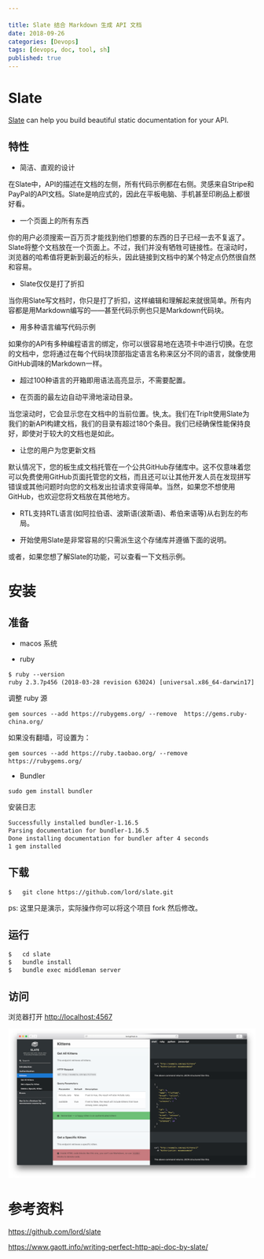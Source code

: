 ```yaml
---

title: Slate 结合 Markdown 生成 API 文档
date: 2018-09-26
categories: [Devops]
tags: [devops, doc, tool, sh]
published: true
---
```


# Slate

[Slate](https://github.com/lord/slate) can help you build beautiful static documentation for your API.

## 特性

- 简洁、直观的设计

在Slate中，API的描述在文档的左侧，所有代码示例都在右侧。灵感来自Stripe和PayPal的API文档。Slate是响应式的，因此在平板电脑、手机甚至印刷品上都很好看。

- 一个页面上的所有东西

你的用户必须搜索一百万页才能找到他们想要的东西的日子已经一去不复返了。Slate将整个文档放在一个页面上。不过，我们并没有牺牲可链接性。在滚动时，浏览器的哈希值将更新到最近的标头，因此链接到文档中的某个特定点仍然很自然和容易。

- Slate仅仅是打了折扣

当你用Slate写文档时，你只是打了折扣，这样编辑和理解起来就很简单。所有内容都是用Markdown编写的——甚至代码示例也只是Markdown代码块。

- 用多种语言编写代码示例

如果你的API有多种编程语言的绑定，你可以很容易地在选项卡中进行切换。在您的文档中，您将通过在每个代码块顶部指定语言名称来区分不同的语言，就像使用GitHub调味的Markdown一样。

- 超过100种语言的开箱即用语法高亮显示，不需要配置。

- 在页面的最左边自动平滑地滚动目录。

当您滚动时，它会显示您在文档中的当前位置。快,太。我们在TripIt使用Slate为我们的新API构建文档，我们的目录有超过180个条目。我们已经确保性能保持良好，即使对于较大的文档也是如此。

- 让您的用户为您更新文档

默认情况下，您的板生成文档托管在一个公共GitHub存储库中。这不仅意味着您可以免费使用GitHub页面托管您的文档，而且还可以让其他开发人员在发现拼写错误或其他问题时向您的文档发出拉请求变得简单。当然，如果您不想使用GitHub，也欢迎您将文档放在其他地方。

- RTL支持RTL语言(如阿拉伯语、波斯语(波斯语)、希伯来语等)从右到左的布局。

- 开始使用Slate是非常容易的!只需派生这个存储库并遵循下面的说明。

或者，如果您想了解Slate的功能，可以查看一下文档示例。

# 安装

## 准备

- macos 系统

- ruby 

```
$ ruby --version
ruby 2.3.7p456 (2018-03-28 revision 63024) [universal.x86_64-darwin17]
```

调整 ruby 源

```
gem sources --add https://rubygems.org/ --remove  https://gems.ruby-china.org/
```

如果没有翻墙，可设置为：

```
gem sources --add https://ruby.taobao.org/ --remove https://rubygems.org/
```

- Bundler

```
sudo gem install bundler
```

安装日志

```
Successfully installed bundler-1.16.5
Parsing documentation for bundler-1.16.5
Done installing documentation for bundler after 4 seconds
1 gem installed
```


## 下载

```
$   git clone https://github.com/lord/slate.git
```

ps: 这里只是演示，实际操作你可以将这个项目 fork 然后修改。

## 运行

```
$   cd slate
$   bundle install
$   bundle exec middleman server
```

## 访问

浏览器打开 [http://localhost:4567](http://localhost:4567)

![Slate](https://raw.githubusercontent.com/lord/img/master/screenshot-slate.png)

# 参考资料

https://github.com/lord/slate

https://www.gaott.info/writing-perfect-http-api-doc-by-slate/

